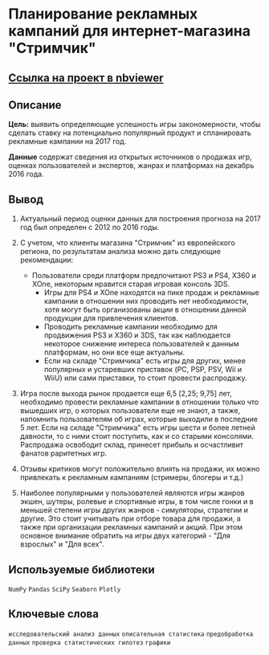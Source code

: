 # Планирование рекламных кампаний для интернет-магазина "Стримчик"

## [Ссылка на проект в nbviewer](https://nbviewer.org/github/KSingular/yp_da_projects/blob/26738f4be4b73b9fd4ee0e826dee026475deceb0/set_04_games/set_04_games.ipynb)

## Описание

**Цель:** выявить определяющие успешность игры закономерности, чтобы сделать ставку на потенциально популярный продукт и спланировать рекламные кампании на 2017 год.

**Данные** содержат сведения из открытых источников о продажах игр, оценках пользователей и экспертов, жанрах и платформах на декабрь 2016 года. 

## Вывод
1. Актуальный период оценки данных для построения прогноза на 2017 год был определен с 2012 по 2016 годы. 
2. С учетом, что клиенты магазина "Стримчик" из европейского региона, по результатам анализа можно дать следующие рекомендации:
    - Пользователи среди платформ предпочитают PS3 и PS4, X360 и XOne, некоторым нравится старая игровая консоль 3DS.
        - Игры для PS4 и XOne находятся на пике продаж и рекламные кампании в отношении них проводить нет необходимости, хотя могут быть организованы акции в отношении данной продукции для привлечения клиентов.
        - Проводить рекламные кампании необходимо для продвижения PS3 и X360 и 3DS, так как наблюдается некоторое снижение интереса пользователей к данным платформам, но они все еще актуальны.
        - Если на складе "Стримчика" есть игры для других, менее популярных и устаревших приставок (PC, PSP, PSV, Wii и WiiU) или сами приставки, то стоит провести распродажу.
3. Игра после выхода рынок продается еще 6,5 [2,25; 9,75] лет, необходимо провести рекламные кампании в отношении только что вышедших игр, о которых пользователи еще не знают, а также, напомнить пользователям об играх, которые выходили в последние 5 лет. Если на складе "Стримчика" есть игры шести и более летней давности, то с ними стоит поступить, как и со старыми консолями. Распродажа освободит склад, принесет прибыль и осчастливит фанатов раритетных игр.

4. Отзывы критиков могут положительно влиять на продажи, их можно привлекать к рекламным кампаниям (стримеры, блогеры и т.д.)

5. Наиболее популярными у пользователей являются игры жанров экшен, шутеры, ролевые и спортивные игры, в том числе гонки и в меньшей степени игры других жанров - симуляторы, стратегии и другие. Это стоит учитывать при отборе товара для продажи, а также при организации рекламных кампаний и акций. При этом основное внимание обратить на игры двух категорий - "Для взрослых" и "Для всех".

## Используемые библиотеки
`NumPy` `Pandas` `SciPy` `Seaborn` `Plotly` 

## Ключевые слова
`исследовательский анализ данных` `описательная статистика` `предобработка данных` `проверка статистических гипотез` `графики`
